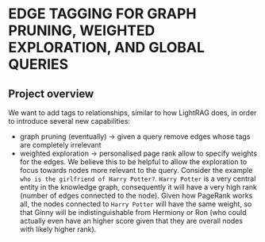# EDGE TAGGING FOR GRAPH PRUNING, WEIGHTED EXPLORATION, AND GLOBAL QUERIES

## Project overview

We want to add tags to relationships, similar to how LightRAG does, in order to introduce several new capabilities:
- graph pruning (eventually) -> given a query remove edges whose tags are completely irrelevant
- weighted exploration -> personalised page rank allow to specify weights for the edges. We believe this to be helpful to allow the exploration to focus towards nodes more relevant to the query. Consider the example `who is the girlfriend of Harry Potter?`. `Harry Potter` is a very central entity in the knowledge graph, consequently it will have a very high rank (number of edges connected to the node). Given how PageRank works all, the nodes connected to `Harry Potter` will have the same weight, so that Ginny will be indistinguishable from Hermiony or Ron (who could actually even have an higher score given that they are overall nodes with likely higher rank).